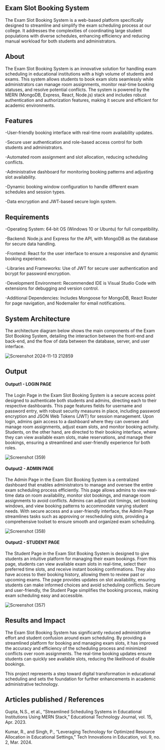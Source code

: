 ## Exam Slot Booking System

The Exam Slot Booking System is a web-based platform specifically designed to streamline and simplify the exam scheduling process at our college. It addresses the complexities of coordinating large student populations with diverse schedules, enhancing efficiency and reducing manual workload for both students and administrators.

## About

The Exam Slot Booking System is an innovative solution for handling exam scheduling in educational institutions with a high volume of students and exams. This system allows students to book exam slots seamlessly while administrators can manage room assignments, monitor real-time booking statuses, and resolve potential conflicts. The system is powered by the MERN (MongoDB, Express, React, Node.js) stack and includes robust authentication and authorization features, making it secure and efficient for academic environments.

## Features

-User-friendly booking interface with real-time room availability updates.

-Secure user authentication and role-based access control for both students and administrators.

-Automated room assignment and slot allocation, reducing scheduling conflicts.

-Administrative dashboard for monitoring booking patterns and adjusting slot availability.

-Dynamic booking window configuration to handle different exam schedules and session types.

-Data encryption and JWT-based secure login system.

## Requirements

-Operating System: 64-bit OS (Windows 10 or Ubuntu) for full compatibility.

-Backend: Node.js and Express for the API, with MongoDB as the database for secure data handling.

-Frontend: React for the user interface to ensure a responsive and dynamic booking experience.

-Libraries and Frameworks: Use of JWT for secure user authentication and bcrypt for password encryption.

-Development Environment: Recommended IDE is Visual Studio Code with extensions for debugging and version control.

-Additional Dependencies: Includes Mongoose for MongoDB, React Router for page navigation, and Nodemailer for email notifications.


## System Architecture

The architecture diagram below shows the main components of the Exam Slot Booking System, detailing the interaction between the front-end and back-end, and the flow of data between the database, server, and user interface.

![Screenshot 2024-11-13 212859](https://github.com/user-attachments/assets/0425b58e-babb-4e8d-8562-d683e6eb395d)


## Output

<!--Embed the Output picture at respective places as shown below as shown below-->
#### Output1 - LOGIN PAGE


The Login Page in the Exam Slot Booking System is a secure access point designed to authenticate both students and admins, directing each to their respective dashboards. This page features fields for username and password entry, with robust security measures in place, including password encryption and JSON Web Tokens (JWT) for session management. Upon login, admins gain access to a dashboard where they can oversee and manage room assignments, adjust exam slots, and monitor booking activity. Students, on the other hand, are directed to their booking interface, where they can view available exam slots, make reservations, and manage their bookings, ensuring a streamlined and user-friendly experience for both roles.


![Screenshot (359)](https://github.com/user-attachments/assets/d7f94c60-864e-478c-a638-24713fc06cda)


#### Output2 - ADMIN PAGE
The Admin Page in the Exam Slot Booking System is a centralized dashboard that enables administrators to manage and oversee the entire exam scheduling process efficiently. This page allows admins to view real-time data on room availability, monitor slot bookings, and manage room assignments to avoid conflicts. Admins can adjust slot timings, set booking windows, and view booking patterns to accommodate varying student needs. With secure access and a user-friendly interface, the Admin Page streamlines tasks such as approving or rescheduling slots, providing a comprehensive toolset to ensure smooth and organized exam scheduling.

![Screenshot (358)](https://github.com/user-attachments/assets/0f1c1871-87b9-4750-b2c6-60dd43fe8266)


#### Output2 - STUDENT PAGE
The Student Page in the Exam Slot Booking System is designed to give students an intuitive platform for managing their exam bookings. From this page, students can view available exam slots in real-time, select their preferred time slots, and receive instant booking confirmations. They also have access to their booking history, allowing them to review past or upcoming exams. The page provides updates on slot availability, ensuring students can make informed choices and avoid scheduling conflicts. Secure and user-friendly, the Student Page simplifies the booking process, making exam scheduling easy and accessible.

![Screenshot (357)](https://github.com/user-attachments/assets/c6ce43f7-5186-48ac-9dc2-ad3feaad5de6)




## Results and Impact
The Exam Slot Booking System has significantly reduced administrative effort and student confusion around exam scheduling. By providing a streamlined platform for booking and managing exam slots, it has improved the accuracy and efficiency of the scheduling process and minimized conflicts over room assignments. The real-time booking updates ensure students can quickly see available slots, reducing the likelihood of double bookings.

This project represents a step toward digital transformation in educational scheduling and sets the foundation for further enhancements in academic administrative technology.

## Articles published / References
Gupta, N.S., et al., “Streamlined Scheduling Systems in Educational Institutions Using MERN Stack,” Educational Technology Journal, vol. 15, Apr. 2023.

Kumar, R., and Singh, P., “Leveraging Technology for Optimized Resource Allocation in Educational Settings,” Tech Innovations in Education, vol. 9, no. 2, Mar. 2024.




